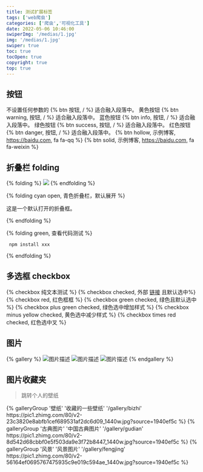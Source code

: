 ```yaml
---
title: 测试扩展标签
tags: ['web爬虫']
categories: ['爬虫','可视化工具']
date: 2022-05-06 10:46:00
swiperImg: '/medias/1.jpg'
img: '/medias/1.jpg'
swiper: true
toc: true
tocOpen: true
copyright: true
top: true
---
```


## 按钮
不设置任何参数的 {% btn 按钮, / %} 适合融入段落中。
黄色按钮 {% btn warning, 按钮, / %} 适合融入段落中。
蓝色按钮 {% btn info, 按钮, / %} 适合融入段落中。
绿色按钮 {% btn success, 按钮, / %} 适合融入段落中。
红色按钮 {% btn danger, 按钮, / %} 适合融入段落中。
{% btn hollow, 示例博客, https://baidu.com, fa fa-qq %}
{% btn solid, 示例博客, https://baidu.com, fa fa-weixin %}

## 折叠栏 folding
{% folding %}
![](https://pic4.zhimg.com/80/v2-5e0b1aaa1994f6d7cb9aac94a6f4e0b3_1440w.jpg)
{% endfolding  %}

{% folding cyan open, 青色折叠栏，默认展开 %}

这是一个默认打开的折叠框。

{% endfolding %}


{% folding green, 查看代码测试 %}
```
 npm install xxx
```
{% endfolding %}


## 多选框 checkbox
{% checkbox 纯文本测试 %}
{% checkbox checked, 外部 [链接](https://guides.github.com/features/mastering-markdown/) 且默认选中%}
{% checkbox red, 红色框框 %}
{% checkbox green checked, 绿色且默认选中 %}
{% checkbox plus green  checked, 绿色选中增加样式 %}
{% checkbox minus yellow checked, 黄色选中减少样式 %}
{% checkbox times red checked, 红色选中叉 %}

## 图片
{% gallery %}
![图片描述](https://pic2.zhimg.com/80/v2-bcb819edb98e081817066eb6b0e6a2ef_1440w.jpg?source=1940ef5c)
![图片描述](https://pic2.zhimg.com/80/v2-f1b467abef1caeb5537f399da4ddbc9d_1440w.jpg?source=1940ef5c)
![图片描述](https://pic2.zhimg.com/80/v2-c513cb0d2eff43b5391ea682f1ba07c6_1440w.jpg?source=1940ef5c)
{% endgallery %}


## 图片收藏夹
> 跳转个人的壁纸
<div class="gallery-group-main">
    {% galleryGroup '壁纸' '收藏的一些壁纸' '/gallery/bizhi' https://pic1.zhimg.com/80/v2-23c3820e8abfb1cef689531af2dc6d09_1440w.jpg?source=1940ef5c %}
    {% galleryGroup '古典图片' '中国古典图片' '/gallery/gudian' https://pic1.zhimg.com/80/v2-8d542d68cbbf0e5f503da9e3f72b8447_1440w.jpg?source=1940ef5c %}
    {% galleryGroup '风景' '风景图片' '/gallery/fengjing' https://pic1.zhimg.com/80/v2-56164ef0695767475935c9e019c594ae_1440w.jpg?source=1940ef5c %}
</div>
